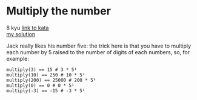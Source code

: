 # Multiply the number
8 kyu
[link to kata](https://www.codewars.com/kata/5708f682c69b48047b000e07/train/javascript)
<br>
[my solution](./kata.js)

Jack really likes his number five: the trick here is that you have to multiply each number by 5 raised to the number of digits of each numbers, so, for example:

```
multiply(3) == 15 # 3 * 5¹
multiply(10) == 250 # 10 * 5²
multiply(200) == 25000 # 200 * 5³
multiply(0) == 0 # 0 * 5¹
multiply(-3) == -15 # -3 * 5¹
```
